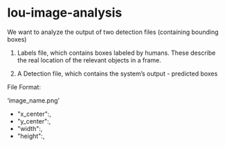# Iou-image-analysis
We want to analyze the output of two detection files (containing bounding boxes)

1. Labels file, which contains boxes labeled by humans. These describe the real
location of the relevant objects in a frame.

2. A Detection file, which contains the system’s output - predicted boxes

File Format:

‘image_name.png’
  - "x_center":,
  - "y_center":,
  - "width":,
  - "height":,

